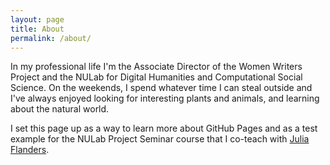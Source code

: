 ```yaml
---
layout: page
title: About
permalink: /about/
---
```


In my professional life I'm the Associate Director of the Women Writers Project and the NULab for Digital Humanities and Computational Social Science. On the weekends, I spend whatever time I can steal outside and I've always enjoyed looking for interesting plants and animals, and learning about the natural world. 

I set this page up as a way to learn more about GitHub Pages and as a test example for the NULab Project Seminar course that I co-teach with [Julia Flanders](https://juliaflanders.github.io/juliaflanders/).